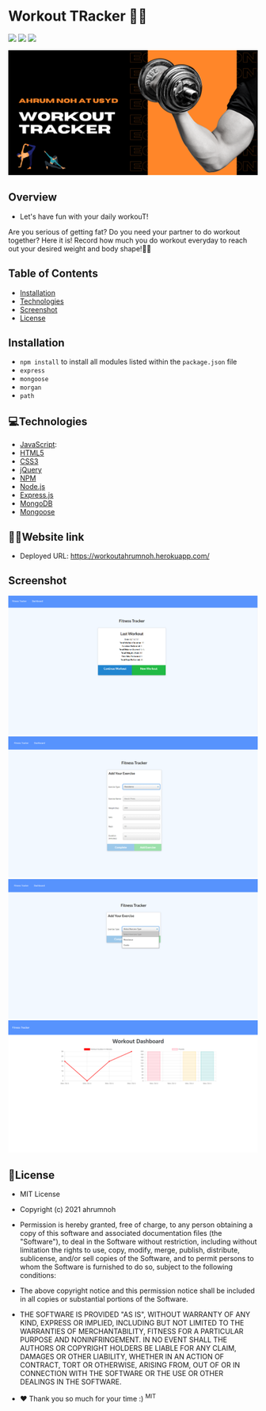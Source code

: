 # Workout TRacker 🏋️‍♀️
<p><img src="https://img.shields.io/badge/JavaScript-56.6%25-blue?style=flat&logo=javascript"> <img src="https://img.shields.io/badge/CSS3-24.1%25-blue?style=flat&logo=css3"> <img src="https://img.shields.io/badge/HTML5-19.3%25-blue?style=flat&logo=html5"> </p>


![Workout Tracker](https://github.com/ahrumnoh/workout-tracker/blob/main/assets/image/workout%20tracker.png?raw=true)


  ## Overview
  * Let's have fun with your daily workouT!
  <p> Are you serious of getting fat? Do you need your partner to do workout together?
  Here it is! Record how much you do workout everyday to reach out your desired weight and body shape!🤾‍♂️</p>
  
 

  ## Table of Contents
  * [Installation](#installation)
  * [Technologies](#technologies)
  * [Screenshot](#Screenshot)
  * [License](#license)

  
  ## Installation
  * ```npm install``` to install all modules listed within the ```package.json``` file<br>
  * ```express```<br>
  * ```mongoose```<br>
  * ```morgan```<br>
  * ```path```<br>
    
  ## 💻Technologies
  * <a href="www.javascript.com" target="_blank">JavaScript</a>:
  * <a href="https://developer.mozilla.org/en-US/docs/Web/Guide/HTML/HTML5" target="_blank">HTML5</a>
  * <a href="http://www.css3.info/" target="_blank">CSS3</a>
  * <a href="www.jquery.com" target="_blank">jQuery</a>
  * <a href="www.npmjs.com" target="_blank">NPM</a>
  * <a href="https://nodejs.org/en/" target="_blank">Node.js</a>
  * <a href="https://expressjs.com/" target="_blank">Express.js</a>
  * <a href="https://www.mongodb.com/" target="_blank">MongoDB</a>
  * <a href="https://mongoosejs.com/" target="_blank">Mongoose</a>

   ## 👨‍🦯Website link ##

   * Deployed URL: https://workoutahrumnoh.herokuapp.com/
  ## Screenshot
  ![Mainpage](https://github.com/ahrumnoh/workout-tracker/blob/main/assets/image/2021-10-05%20(4).png?raw=true)
  ![Form Sector](https://github.com/ahrumnoh/workout-tracker/blob/main/assets/image/2021-10-05%20(5).png?raw=true)
  ![Form Sector2](https://github.com/ahrumnoh/workout-tracker/blob/main/assets/image/2021-10-05%20(3).png?raw=true)
  ![Dashboard](https://github.com/ahrumnoh/workout-tracker/blob/main/assets/image/2021-10-05%20(2).png?raw=true)
  

  ## 🚩License

*   MIT License

* Copyright (c) 2021 ahrumnoh

* Permission is hereby granted, free of charge, to any person obtaining a copy
of this software and associated documentation files (the "Software"), to deal
in the Software without restriction, including without limitation the rights
to use, copy, modify, merge, publish, distribute, sublicense, and/or sell
copies of the Software, and to permit persons to whom the Software is
furnished to do so, subject to the following conditions:

* The above copyright notice and this permission notice shall be included in all
copies or substantial portions of the Software.

* THE SOFTWARE IS PROVIDED "AS IS", WITHOUT WARRANTY OF ANY KIND, EXPRESS OR
IMPLIED, INCLUDING BUT NOT LIMITED TO THE WARRANTIES OF MERCHANTABILITY,
FITNESS FOR A PARTICULAR PURPOSE AND NONINFRINGEMENT. IN NO EVENT SHALL THE
AUTHORS OR COPYRIGHT HOLDERS BE LIABLE FOR ANY CLAIM, DAMAGES OR OTHER
LIABILITY, WHETHER IN AN ACTION OF CONTRACT, TORT OR OTHERWISE, ARISING FROM,
OUT OF OR IN CONNECTION WITH THE SOFTWARE OR THE USE OR OTHER DEALINGS IN THE
SOFTWARE.



* ❤ Thank you so much for your time :)
<sup>MIT</sup>
  


